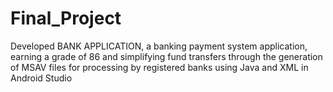 # Final_Project
Developed BANK APPLICATION, a banking payment system application, earning a grade of 86 
and simplifying fund transfers through the generation of MSAV files for processing by 
registered banks using Java and XML in Android Studio

